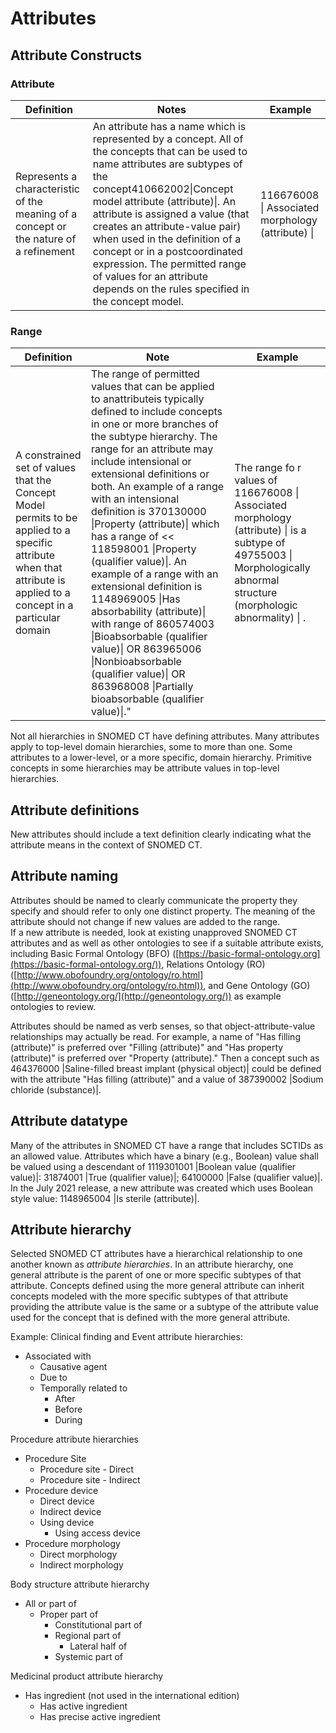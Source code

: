 # Attributes

## Attribute Constructs

### Attribute

| Definition                                                                            | Notes                                                                                                                                                                                                                                                                                                                                                                                                                                                    | Example                                           |
| ------------------------------------------------------------------------------------- | -------------------------------------------------------------------------------------------------------------------------------------------------------------------------------------------------------------------------------------------------------------------------------------------------------------------------------------------------------------------------------------------------------------------------------------------------------- | ------------------------------------------------- |
| Represents a characteristic of the meaning of a concept or the nature of a refinement | An attribute has a name which is represented by a concept. All of the concepts that can be used to name attributes are subtypes of the concept410662002\|Concept model attribute (attribute)\|. An attribute is assigned a value (that creates an attribute-value pair) when used in the definition of a concept or in a postcoordinated expression. The permitted range of values for an attribute depends on the rules specified in the concept model. | 116676008 \| Associated morphology (attribute) \| |

### Range

| Definition                                                                                                                                                          | Note                                                                                                                                                                                                                                                                                                                                                                                                                                                                                                                                                                                                                                                                                             | Example                                                                                                                                                                  |
| ------------------------------------------------------------------------------------------------------------------------------------------------------------------- | ------------------------------------------------------------------------------------------------------------------------------------------------------------------------------------------------------------------------------------------------------------------------------------------------------------------------------------------------------------------------------------------------------------------------------------------------------------------------------------------------------------------------------------------------------------------------------------------------------------------------------------------------------------------------------------------------ | ------------------------------------------------------------------------------------------------------------------------------------------------------------------------ |
| A constrained set of values that the Concept Model permits to be applied to a specific attribute when that attribute is applied to a concept in a particular domain | The range of permitted values that can be applied to anattributeis typically defined to include concepts in one or more branches of the subtype hierarchy. The range for an attribute may include intensional or extensional definitions or both. An example of a range with an intensional definition is 370130000 \|Property (attribute)\| which has a range of << 118598001 \|Property (qualifier value)\|. An example of a range with an extensional definition is 1148969005 \|Has absorbability (attribute)\| with range of 860574003 \|Bioabsorbable (qualifier value)\| OR 863965006 \|Nonbioabsorbable (qualifier value)\| OR 863968008 \|Partially bioabsorbable (qualifier value)\|." | The range fo r values of 116676008 \| Associated morphology (attribute) \| is a subtype of 49755003 \| Morphologically abnormal structure (morphologic abnormality) \| . |

Not all hierarchies in SNOMED CT have defining attributes. Many attributes apply to top-level domain hierarchies, some to more than one. Some attributes to a lower-level, or a more specific, domain hierarchy. Primitive concepts in some hierarchies may be attribute values in top-level hierarchies.

## Attribute definitions

New attributes should include a text definition clearly indicating what the attribute means in the context of SNOMED CT.

## Attribute naming

Attributes should be named to clearly communicate the property they specify and should refer to only one distinct property. The meaning of the attribute should not change if new values are added to the range.\
If a new attribute is needed, look at existing unapproved SNOMED CT attributes and as well as other ontologies to see if a suitable attribute exists, including Basic Formal Ontology (BFO) ([https://basic-formal-ontology.org](https://basic-formal-ontology.org/)), Relations Ontology (RO) ([http://www.obofoundry.org/ontology/ro.html](http://www.obofoundry.org/ontology/ro.html)), and Gene Ontology (GO) ([http://geneontology.org/](http://geneontology.org/)) as example ontologies to review.

Attributes should be named as verb senses, so that object-attribute-value relationships may actually be read. For example, a name of "Has filling (attribute)" is preferred over "Filling (attribute)" and "Has property (attribute)" is preferred over "Property (attribute)." Then a concept such as 464376000 |Saline-filled breast implant (physical object)| could be defined with the attribute "Has filling (attribute)" and a value of 387390002 |Sodium chloride (substance)|.

## Attribute datatype

Many of the attributes in SNOMED CT have a range that includes SCTIDs as an allowed value. Attributes which have a binary (e.g., Boolean) value shall be valued using a descendant of 1119301001 |Boolean value (qualifier value)|: 31874001 |True (qualifier value)|; 64100000 |False (qualifier value)|. In the July 2021 release, a new attribute was created which uses Boolean style value: 1148965004 |Is sterile (attribute)|.

## Attribute hierarchy

Selected SNOMED CT attributes have a hierarchical relationship to one another known as _attribute hierarchies_. In an attribute hierarchy, one general attribute is the parent of one or more specific subtypes of that attribute. Concepts defined using the more general attribute can inherit concepts modeled with the more specific subtypes of that attribute providing the attribute value is the same or a subtype of the attribute value used for the concept that is defined with the more general attribute.

Example: Clinical finding and Event attribute hierarchies:

* Associated with
  * Causative agent
  * Due to
  * Temporally related to
    * After
    * Before
    * During

Procedure attribute hierarchies

* Procedure Site
  * Procedure site - Direct&#x20;
  * Procedure site - Indirect
* Procedure device
  * Direct device
  * Indirect device
  * Using device
    * Using access device
* Procedure morphology&#x20;
  * Direct morphology
  * Indirect morphology

Body structure attribute hierarchy&#x20;

* All or part of&#x20;
  * Proper part of&#x20;
    * Constitutional part of
    * Regional part of&#x20;
      * Lateral half of&#x20;
    * Systemic part of

Medicinal product attribute hierarchy

* Has ingredient (not used in the international edition)
  * Has active ingredient
  * Has precise active ingredient
